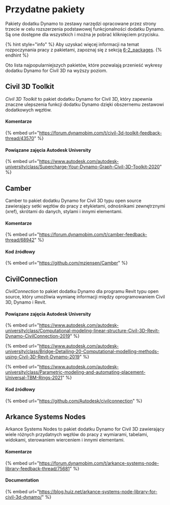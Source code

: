 # Przydatne pakiety

Pakiety dodatku Dynamo to zestawy narzędzi opracowane przez strony trzecie w celu rozszerzenia podstawowej funkcjonalności dodatku Dynamo. Są one dostępne dla wszystkich i można je pobrać kliknięciem przycisku.

{% hint style="info" %} Aby uzyskać więcej informacji na temat rozpoczynania pracy z pakietami, zapoznaj się z sekcją [6-2_packages](../6\_custom\_nodes\_and\_packages/6-2\_packages/ "mention"). {% endhint %}

Oto lista najpopularniejszych pakietów, które pozwalają przenieść wykresy dodatku Dynamo for Civil 3D na wyższy poziom.

## Civil 3D Toolkit

_Civil 3D Toolkit_ to pakiet dodatku Dynamo for Civil 3D, który zapewnia znaczne ulepszenia funkcji dodatku Dynamo dzięki obszernemu zestawowi dodatkowych węzłów.

#### Komentarze

{% embed url="https://forum.dynamobim.com/t/civil-3d-toolkit-feedback-thread/43570" %}

#### Powiązane zajęcia Autodesk University

{% embed url="https://www.autodesk.com/autodesk-university/class/Supercharge-Your-Dynamo-Graph-Civil-3D-Toolkit-2020" %}

## Camber

Camber to pakiet dodatku Dynamo for Civil 3D typu open source zawierający setki węzłów do pracy z etykietami, odnośnikami zewnętrznymi (xref), skrótami do danych, stylami i innymi elementami.

#### Komentarze

{% embed url="https://forum.dynamobim.com/t/camber-feedback-thread/68942" %}

#### Kod źródłowy

{% embed url="https://github.com/mzjensen/Camber" %}

## CivilConnection

_CivilConnection_ to pakiet dodatku Dynamo dla programu Revit typu open source, który umożliwia wymianę informacji między oprogramowaniem Civil 3D, Dynamo i Revit.

#### Powiązane zajęcia Autodesk University

{% embed url="https://www.autodesk.com/autodesk-university/class/Computational-modeling-linear-structure-Civil-3D-Revit-Dynamo-CivilConnection-2019" %}

{% embed url="https://www.autodesk.com/autodesk-university/class/Bridge-Detailing-20-Computational-modelling-methods-using-Civil-3D-Revit-Dynamo-2019" %}

{% embed url="https://www.autodesk.com/autodesk-university/class/Parametric-modeling-and-automating-placement-Universal-TBM-Rings-2021" %}

#### Kod źródłowy

{% embed url="https://github.com/Autodesk/civilconnection" %}

## Arkance Systems Nodes

Arkance Systems Nodes to pakiet dodatku Dynamo for Civil 3D zawierający wiele różnych przydatnych węzłów do pracy z wymiarami, tabelami, widokami, sterowaniem wierceniem i innymi elementami.

#### Komentarze

{% embed url="https://forum.dynamobim.com/t/arkance-systems-node-library-feedback-thread/75681" %}

#### Documentation

{% embed url="https://blog.huiz.net/arkance-systems-node-library-for-civil-3d-dynamo/" %}
